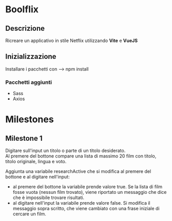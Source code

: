 # Boolflix

## Descrizione

Ricreare un applicativo in stile Netflix utilizzando **Vite** e **VueJS**

## Inizializzazione

Installare i pacchetti con  -->  npm install

### Pacchetti aggiunti

- Sass
- Axios

# Milestones

## Milestone 1

Digitare sull'input un titolo o parte di un titolo desiderato.  
Al premere del bottone compare una lista di massimo 20 film con titolo, titolo originale, lingua e voto.

Aggiunta una variabile researchActive che si modifica al premere del bottone e al digitare nell'input:
- al premere del bottone la variabile prende valore true. Se la lista di film fosse vuota (nessun film trovato), viene riportato un messaggio che dice che è impossibile trovare risultati.
- al digitare nell'input la variabile prende valore false. Si modifica il messaggio sopra scritto, che viene cambiato con una frase iniziale di cercare un film.
